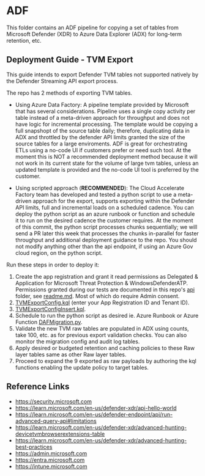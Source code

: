 # ADF
This folder contains an ADF pipeline for copying a set of tables from Microsoft Defender (XDR) to Azure Data Explorer (ADX) for long-term retention, etc.


## Deployment Guide - TVM Export
This guide intends to export Defender TVM tables not supported natively by the Defender Streaming API export process.

The repo has 2 methods of exporting TVM tables. 
- Using Azure Data Factory: A pipeline template provided by Microsoft that has several considerations. Pipeline uses a single copy activity per table instead of a meta-driven approach for throughput and does not have logic for incremental processing. The template would be copying a full snapshopt of the source table daily; therefore, duplicating data in ADX and throttled by the defender API limits granted the size of the source tables for a large enviroments. ADF is great for orchestrating ETLs using a no-code UI if customers prefer or need such tool. At the moment this is NOT a recommended deployment  method because it will not work in its current state for the volume of large tvm tables, unless an updated template is provided and the no-code UI tool is preferred by the customer.

- Using scripted approach (**RECOMMENDED**): The Cloud Accelerate Factory team has developed and tested a python script to use a meta-driven approach for the export, supports exporting within the Defender API limits, full and incremental loads on a scheduled cadence. You can deploy the python script as an azure runbook or function and schedule it to run on the desired cadence the customer requires. At the moment of this commit, the python script processes chunks sequentially; we will send a PR later this week that processes the chunks in-parallel for faster throughput and additional deployment guidance to the repo. You should not modify anything other than the api endpoint, if using an Azure Gov cloud region, on the python script.
  
Run these steps in order to deploy it:
1. Create the app registration and grant it read permissions as Delegated & Application for Microsoft Threat Protection & WindowsDefenderATP. Permissions granted during our tests are documented in this repo's [api](/api) folder, see [readme.md](/api/readme.md). Most of which do require Admin consent.
2. [TVMExportConfig.kql](/kql/TVMExportConfig.kql) (enter your App Registration ID and Tenant ID).
3. [TVMExportConfigInsert.kql](/kql/TVMExportConfigInsert.kql).
4. Schedule to run the python script as desired ie. Azure Runbook or Azure Function [DAFMigration.py](/api/DAFMigration.py).
5. Validate the new TVM raw tables are populated in ADX using counts, take 100, etc. as for previous export validation checks. You can also monitor the migration config and audit log tables.
6. Apply desired or budgeted retention and caching policies to these Raw layer tables same as other Raw layer tables.
7. Proceed to expand the 9 exported as raw payloads by authoring the kql functions enabling the update policy to target tables.


## Reference Links
- https://security.microsoft.com
- https://learn.microsoft.com/en-us/defender-xdr/api-hello-world
- https://learn.microsoft.com/en-us/defender-endpoint/api/run-advanced-query-api#limitations
- https://learn.microsoft.com/en-us/defender-xdr/advanced-hunting-devicetvmbrowserextensions-table
- https://learn.microsoft.com/en-us/defender-xdr/advanced-hunting-best-practices
- https://admin.microsoft.com
- https://entra.microsoft.com
- https://intune.microsoft.com
